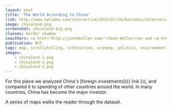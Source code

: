 ```yaml
---
layout: post
title: 'The World According to China'
link: http://www.nytimes.com/interactive/2015/07/24/business/international/the-world-according-to-china-investment-maps.html
image: chinalend.png
screenshot: chinalend-big.png
classes: border shadow
coauthors: <a href="http://joshmkeller.com/">Josh Keller</a> and <a href="https://twitter.com/kkrebeccalai">K.K. Lai</a>
publication: NYT
tags: map, scrollytelling, interactive, economy, politics, environment, foreign
images:
    - chinalend-1.png
    - chinalend-2.png
    - chinalend-3.png
---
```


For this piece we analyzed China's [foreign investments]({{ link }}), and compared it to spending of other countries around the world. In many countries, China has become the major investor.

A series of maps walks the reader through the dataset.
